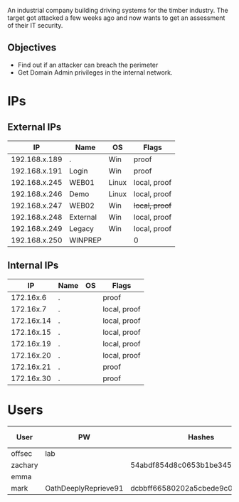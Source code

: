 An industrial company building driving systems for the timber industry.
The target got attacked a few weeks ago and now wants to get an assessment of their IT security.

## Objectives
- Find out if an attacker can breach the perimeter
- Get Domain Admin privileges in the internal network.


# IPs

## External IPs

| IP            | Name     | OS    | Flags            |
| ------------- | -------- | ----- | ---------------- |
| 192.168.x.189 | .        | Win   | proof            |
| 192.168.x.191 | Login    | Win   | proof            |
| 192.168.x.245 | WEB01    | Linux | local, proof     |
| 192.168.x.246 | Demo     | Linux | local, proof     |
| 192.168.x.247 | WEB02    | Win   | ~~local, proof~~ |
| 192.168.x.248 | External | Win   | local, proof     |
| 192.168.x.249 | Legacy   | Win   | local, proof     |
| 192.168.x.250 | WINPREP  |       | 0                |

## Internal IPs

| IP         | Name | OS  | Flags        |
| ---------- | ---- | --- | ------------ |
| 172.16x.6  | .    |     | proof        |
| 172.16x.7  | .    |     | local, proof |
| 172.16x.14 | .    |     | local, proof |
| 172.16x.15 | .    |     | local, proof |
| 172.16x.19 | .    |     | local, proof |
| 172.16x.20 | .    |     | local, proof |
| 172.16x.21 | .    |     | proof        |
| 172.16x.30 | .    |     | proof        |

# Users

| User    | PW                   | Hashes                           | Found On | Works On |
| ------- | -------------------- | -------------------------------- | -------- | -------- |
| offsec  | lab                  |                                  | .250     |          |
| zachary |                      | 54abdf854d8c0653b1be3458454e4a3b | .247     |          |
| emma    |                      |                                  |          |          |
| mark    | OathDeeplyReprieve91 | dcbbff66580202a5cbede9c010281ce9 | .247     | .248     |
